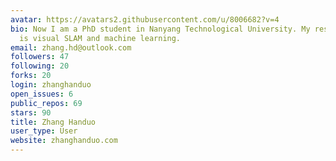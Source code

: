 ```yaml
---
avatar: https://avatars2.githubusercontent.com/u/8006682?v=4
bio: Now I am a PhD student in Nanyang Technological University. My research interest
  is visual SLAM and machine learning.
email: zhang.hd@outlook.com
followers: 47
following: 20
forks: 20
login: zhanghanduo
open_issues: 6
public_repos: 69
stars: 90
title: Zhang Handuo
user_type: User
website: zhanghanduo.com
---
```

